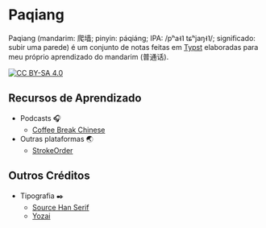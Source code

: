 # Paqiang

Paqiang (mandarim: 爬墙; pinyin: páqiáng; IPA: /pʰa˧˥ tɕʰjaŋ˧˥/; significado: subir uma parede) é um conjunto de notas feitas em [Typst](https://typst.app) elaboradas para meu próprio aprendizado do mandarim (普通话).

[![CC BY-SA 4.0](https://img.shields.io/badge/License-CC_BY--SA_4.0-lightgrey.svg)](https://creativecommons.org/licenses/by-sa/4.0/)

## Recursos de Aprendizado

- Podcasts 🎧
  - [Coffee Break Chinese](https://coffeebreaklanguages.com/coffeebreakchinese/)
- Outras plataformas 🌏
  - [StrokeOrder](https://www.strokeorder.com/)

## Outros Créditos

- Tipografia ✒️
  - [Source Han Serif](https://github.com/adobe-fonts/source-han-serif)
  - [Yozai](https://github.com/lxgw/yozai-font)
